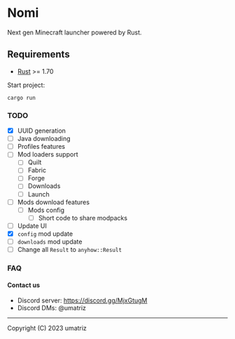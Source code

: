 # Nomi

Next gen Minecraft launcher powered by Rust. 

## Requirements

- [Rust](https://www.rust-lang.org/) >= 1.70

Start project:
```shell
cargo run
```

### TODO

- [x] UUID generation
- [ ] Java downloading
- [ ] Profiles features
- [ ] Mod loaders support
  * [ ] Quilt
  * [ ] Fabric
  * [ ] Forge
  * [ ] Downloads
  * [ ] Launch
- [ ] Mods download features
  * [ ] Mods config
    + [ ] Short code to share modpacks
- [ ] Update UI
- [x] `config` mod update
- [ ] `downloads` mod update
- [ ] Change all `Result` to `anyhow::Result`

### FAQ

#### Contact us

- Discord server: https://discord.gg/MjxGtugM
- Discord DMs: @umatriz

---

Copyright (C) 2023  umatriz